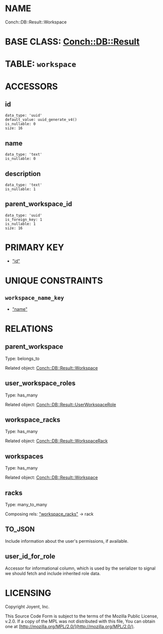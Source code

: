 # NAME

Conch::DB::Result::Workspace

# BASE CLASS: [Conch::DB::Result](https://metacpan.org/pod/Conch::DB::Result)

# TABLE: `workspace`

# ACCESSORS

## id

```
data_type: 'uuid'
default_value: uuid_generate_v4()
is_nullable: 0
size: 16
```

## name

```
data_type: 'text'
is_nullable: 0
```

## description

```
data_type: 'text'
is_nullable: 1
```

## parent\_workspace\_id

```
data_type: 'uuid'
is_foreign_key: 1
is_nullable: 1
size: 16
```

# PRIMARY KEY

- ["id"](#id)

# UNIQUE CONSTRAINTS

## `workspace_name_key`

- ["name"](#name)

# RELATIONS

## parent\_workspace

Type: belongs\_to

Related object: [Conch::DB::Result::Workspace](https://metacpan.org/pod/Conch::DB::Result::Workspace)

## user\_workspace\_roles

Type: has\_many

Related object: [Conch::DB::Result::UserWorkspaceRole](https://metacpan.org/pod/Conch::DB::Result::UserWorkspaceRole)

## workspace\_racks

Type: has\_many

Related object: [Conch::DB::Result::WorkspaceRack](https://metacpan.org/pod/Conch::DB::Result::WorkspaceRack)

## workspaces

Type: has\_many

Related object: [Conch::DB::Result::Workspace](https://metacpan.org/pod/Conch::DB::Result::Workspace)

## racks

Type: many\_to\_many

Composing rels: ["workspace\_racks"](#workspace_racks) -> rack

## TO\_JSON

Include information about the user's permissions, if available.

## user\_id\_for\_role

Accessor for informational column, which is used by the serializer to signal we should fetch
and include inherited role data.

# LICENSING

Copyright Joyent, Inc.

This Source Code Form is subject to the terms of the Mozilla Public License,
v.2.0. If a copy of the MPL was not distributed with this file, You can obtain
one at [http://mozilla.org/MPL/2.0/](http://mozilla.org/MPL/2.0/).

